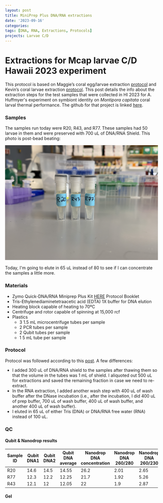 ```yaml
---
layout: post
title: MiniPrep Plus DNA/RNA extractions
date: '2023-09-16'
categories:
tags: [DNA, RNA, Extractions, Protocols]
projects: Larvae C/D 
---
```


# Extractions for Mcap larvae C/D Hawaii 2023 experiment 

This protocol is based on Maggie’s coral egg/larvae extraction [protocol](https://meschedl.github.io/MESPutnam_Open_Lab_Notebook/Larvae-Ex-Protocol/) and Kevin’s coral larvae extraction [protocol](https://kevinhwong1.github.io/KevinHWong_Notebook/DNA-RNA-Extractions-on-P.-astreoides-larvae-BEAD-BEATING/). This post details the info about the extraction steps for the test samples that were collected in HI 2023 for A. Huffmyer's experiment on symbiont identity on *Montipora capitata* coral larval thermal performance. The github for that project is linked [here](https://github.com/AHuffmyer/larval_symbiont_TPC). 

### Samples 

The samples run today were R20, R43, and R77. These samples had 50 larvae in them and were preserved with 700 uL of DNA/RNA Shield. This photo is post-bead beating: 

![](https://raw.githubusercontent.com/JillAshey/JillAshey_Putnam_Lab_Notebook/master/images/larvae_cd_mcap2023/samples_20231005.JPG)

Today, I'm going to elute in 65 uL instead of 80 to see if I can concentrate the samples a little more. 

### Materials 

- Zymo Quick-DNA/RNA Miniprep Plus Kit [HERE](https://files.zymoresearch.com/protocols/_d7003t_d7003_quick-dna-rna_miniprep_plus_kit.pdf) Protocol Booklet
- Tris-Ethylenediaminetetraacetic acid (EDTA) 1X buffer for DNA elution
- Heating block capable of heating to 70ºC
- Centrifuge and rotor capable of spinning at 15,000 rcf
- Plastics 
	- 3 1.5 mL microcentrifuge tubes per sample
	- 2 PCR tubes per sample
	- 2 Qubit tubes per sample 
	- 1 5 mL tube per sample 

### Protocol

Protocol was followed according to this [post](https://github.com/JillAshey/JillAshey_Putnam_Lab_Notebook/blob/master/_posts/2023-07-21-MiniprepPlus-DNA%3ARNA-extractions-McapLarvae.md). A few differences: 

- I added 300 uL of DNA/RNA shield to the samples after thawing them so that the volume in the tubes was 1 mL of shield. I aliquoted out 500 uL for extractions and saved the remaining fraction in case we need to re-extract. 
- In the RNA extraction, I added another wash step with 400 uL of wash buffer after the DNase incubation (i.e., after the incubation, I did 400 uL of prep buffer, 700 uL of wash buffer, 400 uL of wash buffer, and another 400 uL of wash buffer).
- I eluted in 65 uL of either Tris (DNA) or DNA/RNA free water (RNA) instead of 100 uL. 

### QC 

#### Qubit & Nanodrop results 

| Sample ID | Qubit DNA1 | Qubit DNA2 | Qubit DNA average | Nanodrop DNA concentration | Nanodrop DNA 260/280 | Nanodrop DNA 260/230 | Qubit RNA1 | Qubit RNA2 | Qubit RNA average | Nanodrop RNA concentration | Nanodrop RNA 260/280 | Nanodrop RNA 260/230 |
| --------- | ---------- | ---------- | ----------------- | -------------------------- | -------------------- | -------------------- | ---------- | ---------- | ----------------- | -------------------------- | -------------------- | -------------------- |
| R20       | 14.6       | 14.5       | 14.55             | 26.2                       | 2.01                 | 2.65                 | 13         | 13         | 13                | 11.3                       | 2                    | 1.13                 |
| R77       | 12.3       | 12.2       | 12.25             | 21.7                       | 1.92                 | 5.26                 | 12         | 11.8       | 11.9              | 8.9                        | 2.21                 | 1.28                 |
| R43       | 12.1       | 12         | 12.05             | 22                         | 1.9                  | 2.87                 | NA         | NA         | NA                | 8.5                        | 2.15                 | 1.13                 |

#### Gel 

